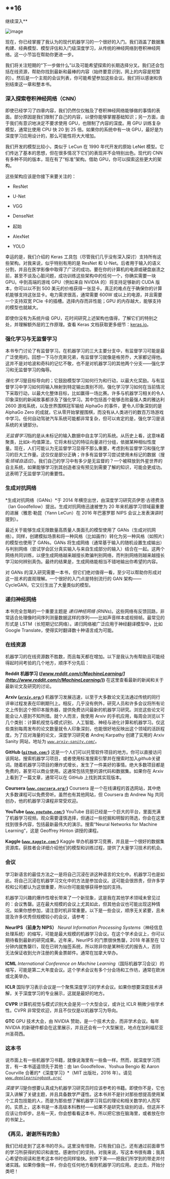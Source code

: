## **16

继续深入**

![image](img/common.jpg)

现在，你已经掌握了我认为的现代机器学习的一个很好的入门。我们涵盖了数据集构建、经典模型、模型评估和入门级深度学习，从传统的神经网络到卷积神经网络。这一小节旨在帮助你更进一步。

我们将关注短期的“下一步做什么”以及可能希望探索的长期选择分叉。我们还会包括在线资源，帮助你找到最新和最棒的内容（始终要意识到，网上的内容是短暂的）。然后是一个主观的会议列表，你可能希望参加这些会议。我们将以感谢和告别结束这一章和整本书。

### 深入探索卷积神经网络（CNN）

即使已经学习了四章内容，我们仍然仅仅触及了卷积神经网络能够做的事情的表面。部分原因是我们限制了自己的内容，以便你能够掌握基础知识；另一方面，由于我们有意识地决定不要求使用 GPU，也限制了内容的深度。用 GPU 训练复杂模型，通常比使用 CPU 快 20 到 25 倍。如果你的系统中有一块 GPU，最好是为深度学习应用设计的，那么可能性将大大增加。

我们开发的模型比较小，类似于 LeCun 在 1990 年代开发的原始 LeNet 模型。它们传达了基本的思想，但在很多情况下它们的表现并不会特别出色。现代的 CNN 有多种不同的版本，现在有了“标准”架构。借助 GPU，你可以探索这些更大的架构。

这些架构应该是你接下来要关注的：

+   ResNet

+   U-Net

+   VGG

+   DenseNet

+   起始

+   AlexNet

+   YOLO

幸运的是，我们介绍的 Keras 工具包（尽管我们几乎没有深入探讨）支持所有这些架构。对我来说，似乎特别有用的是 ResNet 和 U-Net。后者用于输入的语义分割，并且在医学影像中取得了广泛的成功。要在你的计算机的电源或硬盘崩溃之前，甚至不谈及心脏问题，成功训练这些架构中的任何一个，你确实需要一块 GPU。中到高端的游戏 GPU（例如来自 NVIDIA 的）将支持足够新的 CUDA 版本，你可以以不到 500 美元的价格获得一张显卡。真正的难点在于确保你的计算机能够支持这张显卡。电力需求很高，通常需要 600W 或以上的电源，并且需要一个支持双宽 PCIe 卡的插槽。选择内存而非性能；GPU 的内存越大，能够支持的模型也就越大。

即使你没有为系统升级 GPU，花时间研究上述架构也值得，了解它们的特别之处，并理解额外层的工作原理。查看 Keras 文档获取更多细节：[keras.io](http://keras.io)。

### 强化学习与无监督学习

本书专门讨论了有监督学习。在机器学习的三大主要分支中，有监督学习可能是最广泛使用的。回想一下马尔克斯兄弟，有监督学习就像是格劳乔，大家都记得他。这并不是对哈波和奇科的记忆不敬，也不是对机器学习的其他两个分支——强化学习和无监督学习的侮辱。

*强化学习*是目标导向的；它鼓励模型学习如何行为和行动，以最大化奖励。与有监督学习中学习如何将输入映射到特定输出类别不同，强化学习学习如何在当前情况下采取行动，以最大化整体目标，比如赢得一场比赛。许多与机器学习相关的令人印象深刻的新闻故事都涉及了强化学习。其中包括首个能够击败最强人类的雅达利 2600 游戏系统，以及世界围棋冠军输给 AlphaGo 的事件，更令人印象深刻的是 AlphaGo Zero 的成就，它从零开始掌握围棋，而没有从人类进行的数百万场游戏中学习。任何自动驾驶汽车系统可能都非常复杂，但可以肯定的是，强化学习是该系统的关键部分。

*无监督学习*指的是从未标记的输入数据中自主学习的系统。从历史上看，这意味着聚类，比如*k*-均值算法，它将未标记的特征向量进行分组，依据某种相似性度量。现在，人们可能认为无监督学习显得不那么重要，考虑到有监督学习和强化学习的巨大工作量。这仅仅是部分正确；许多有监督学习尝试使用未标记的数据（搜索*领域自适应*）。我们自己的学习中有多少是无监督的？一个被释放到外星世界的自主系统，如果能够学习到其创造者没有预见到需要了解的知识，可能会更成功。这表明了无监督学习的重要性。

### 生成对抗网络

*生成对抗网络（GANs）*于 2014 年横空出世，由深度学习研究员伊恩·古德费洛（Ian Goodfellow）提出。生成对抗网络迅速被誉为 20 年来机器学习领域最重要的进展（雅恩·勒昆（Yann LeCun）在 2016 年巴塞罗那 NIPS 会议上发表演讲时提到）。

最近关于能够生成无限数量高质量人类面孔的模型使用了 GANs（生成对抗网络）。同样，创建模拟场景和将一种风格（比如画作）转化为另一种风格（如照片）的模型也使用了 GANs。GANs 将生成网络（通常基于输入的随机设置生成输出）与判别网络（尝试学会区分真实输入与来自生成部分的输入）结合在一起。这两个网络共同训练，以便生成网络越来越擅长欺骗判别网络，而判别网络则越来越擅长学习如何辨别真伪。最终的结果是，生成网络能相当不错地输出你希望的内容。

对 GANs 的深入研究需要一本书，但它们绝对值得一看，至少可以帮助你形成对这一技术的直观理解。一个很好的入门点是特别流行的 GAN 架构——CycleGAN，它又衍生出了大量类似的模型。

### 递归神经网络

本书完全忽略的一个重要主题是 *递归神经网络 (RNNs)*。这些网络有反馈回路，非常适合处理像时间序列测量数据这样的序列——比如声音样本或视频帧。最常见的形式是 LSTM（长短期记忆网络）。递归网络被广泛应用于神经翻译模型中，比如 Google Translate，使得实时翻译数十种语言成为可能。

### 在线资源

机器学习的在线资源数不胜数，而且每天都在增加。以下是我认为有帮助且可能经得起时间考验的几个地方，顺序不分先后：

**Reddit 机器学习 (*[www.reddit.com/r/MachineLearning/](http://www.reddit.com/r/MachineLearning/)*)** 在这里查看最新的新闻和关于最新论文及研究的讨论。

**Arxiv (*[`arxiv.org/`](https://arxiv.org/)*)** 机器学习发展迅速，以至于大多数论文无法通过传统的同行评审过程发表在印刷期刊上。相反，几乎没有例外，研究人员和许多会议将所有论文上传到这个预印本服务器，提供免费访问最新的机器学习研究。浏览这些论文可能会让人感到不知所措。就个人而言，我使用 Arxiv 的手机应用，每周会浏览以下几个类别：计算机视觉与模式识别、人工智能、神经与进化计算和机器学习。仅这些类别每周发布的论文数量就令人印象深刻，也能很好地反映出这个领域的活跃程度。为了应对海量的论文，深度学习研究者 Andrej Karpathy 创建了实用的 Arxiv Sanity 网站，地址为 *[`www.arxiv-sanity.com/`](http://www.arxiv-sanity.com/)*。

**GitHub (*[`github.com/`](https://github.com/)*)** 这是一个人们可以托管软件项目的地方。你可以直接访问该网站，搜索机器学习项目，或者使用标准搜索引擎并在搜索时加入*github*关键词。随着机器学习项目的爆炸式增长，发生了一件美好的事情。绝大多数项目都是免费的，甚至可以商业使用。这通常包括完整的源代码和数据集。如果你在 Arxiv 上看到了一篇文章，通常可以在 GitHub 上找到其实现版本。

**Coursera (*[`www.coursera.org/`](https://www.coursera.org/)*)** Coursera 是一个在线课程的首选网站，其中绝大多数课程可以免费旁听。虽然也有其他网站，但 Coursera 由 Andrew Ng 共同创办，他的机器学习课程非常受欢迎。

**YouTube (*[`www.youtube.com/`](https://www.youtube.com/)*)** YouTube 目前已经是一个巨大的平台，里面充满了机器学习视频。观众需要谨慎选择，但通过一些挖掘和明智的筛选，你会在这里找到很多内容，包括最新最伟大的演示。搜索“Neural Networks for Machine Learning”，这是 Geoffrey Hinton 讲授的课程。

**Kaggle (*[`www.kaggle.com/`](https://www.kaggle.com/)*)** Kaggle 举办机器学习竞赛，并且是一个很好的数据集资源库。获胜者会详细介绍他们的模型和训练过程，提供了大量学习技术的机会。

### 会议

学习新语言的最佳方法之一是将自己沉浸在讲这种语言的文化中。机器学习也是如此。将自己沉浸在机器学习文化中的方法是参加会议。这可能会很昂贵，但许多学校和公司都认为这很重要，所以你可能能够获得参加的支持。

机器学习兴趣的爆炸性增长带来了一个新现象，这是我在其他学术领域未曾见过的：会议售罄。这在最大规模的会议上尤其如此，但其他会议也可能出现这种情况。如果你想参加，请注意时机非常重要。以下是一些会议，顺序无关紧要，且未提及许多优秀但规模较小的会议，请参考：

**NeurIPS（前身为 NIPS）** *Neural Information Processing Systems*（神经信息处理系统）的缩写，可能是最大规模的机器学习会议。在这个学术会议上，你可以期待看到最新的研究成果。近年来，NeurIPS 的门票很快售罄，2018 年甚至在 12 分钟内就售罄(!)，现在已转为抽签系统，所以除非你是某种形式的报告人，否则无法保证收到允许注册的黄金票邮件。通常在加拿大举办。

**ICML** *International Conference on Machine Learning*（国际机器学习会议）的缩写，可能是第二大年度会议。这个学术会议有多个分会场和工作坊，通常在欧洲或北美举办。

**ICLR** 国际学习表示会议是一个聚焦深度学习的学术会议。如果你想要深度技术讲解，关于深度学习的专业展示，这就是最好的地方。

**CVPR** 计算机视觉与模式识别大会是另一个大型会议，或许比 ICLR 稍微少些学术性。CVPR 非常受欢迎，并且不仅仅是以机器学习为导向。

**GTC** GPU 技术大会，由 NVIDIA 赞助，是一个技术大会，而非学术会议。每年 NVIDIA 的新硬件都会在这里展示，并且还会有一个大型展览，地点在加利福尼亚州圣荷西。

### 这本书

说市面上有一些机器学习书籍，就像说海里有一些鱼一样。然而，就深度学习而言，有一本书遥遥领先于其他：由 Ian Goodfellow、Yoshua Bengio 和 Aaron Courville 合著的*《深度学习》*（MIT 出版社，2016 年）。请见 *[`www.deeplearningbook.org/`](http://www.deeplearningbook.org/)*

*深度学习*是你想要认真成为机器学习研究员时应该参考的书籍。即使你不是，它也深入讲解了关键主题，并且具备数学严谨性。这本书并不是针对那些想提高使用某个工具包技能的人，而是为那些想了解机器学习背后的理论和相关数学的人而写的。实质上，这本书是一本高级本科教材——如果不是研究生级别的话，但这并不应该让你却步。总有一天，你会想看看这本书，所以把它放在脑海里，或者放在你的书架上。

### 《再见，谢谢所有的鱼》

我们已经走到了这本书的尽头。这里没有怪物，只有我们自己，还有通过前面章节的学习所获得的知识和直觉。感谢你们的坚持。对我来说，写这本书很有趣；我真心希望你阅读和思考这本书时也同样愉快。别停下来——把我们所学到的带走并付诸实践。如果你像我一样，你会在任何地方看到机器学习的应用。走出去，开始分类吧！
